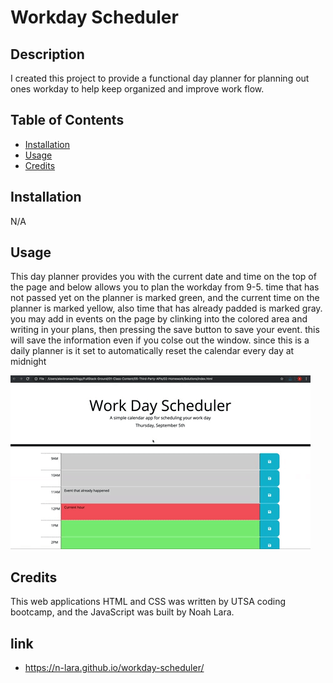 # Workday Scheduler

## Description
I created this project to provide a functional day planner for planning out ones workday to help keep organized and improve work flow.

## Table of Contents

- [Installation](#installation)
- [Usage](#usage)
- [Credits](#credits)

## Installation

N/A

## Usage

This day planner provides you with the current date and time on the top of the page and below allows you to plan the workday from 9-5. time that has not passed yet on the planner is marked green, and the current time on the planner is marked yellow, also time that has already padded is marked gray. you may add in events on the page by clinking into the colored area and writing in your plans, then pressing the save button to save your event. this will save the information even if you colse out the window. since this is a daily planner is it set to automatically reset the calendar every day at midnight

![A user clicks on slots on the color-coded calendar and edits the events.](./Assets/05-third-party-apis-homework-demo.gif)

## Credits

This web applications HTML and CSS was written by UTSA coding bootcamp, and the JavaScript was built by Noah Lara.


## link

* https://n-lara.github.io/workday-scheduler/